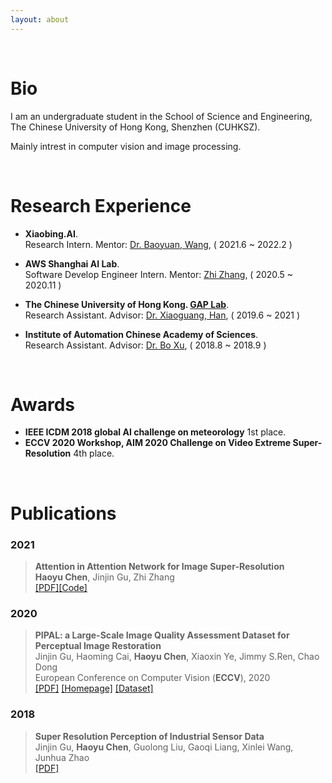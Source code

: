 ```yaml
---
layout: about 
---
```


<br/>

# Bio

I am an undergraduate student in the School of Science and Engineering, The Chinese University of Hong Kong, Shenzhen (CUHKSZ). 

Mainly intrest in computer vision and image processing.

<br/>

# Research Experience 

- **Xiaobing.AI**.   
	Research Intern.  Mentor: [Dr. Baoyuan, Wang](https://scholar.google.com.hk/citations?user=OWa5rOEAAAAJ), ( 2021.6 ~ 2022.2 )
	<p> </p>     
- **AWS Shanghai AI Lab**.   
	Software Develop Engineer Intern. Mentor: [Zhi Zhang](https://scholar.google.com.hk/citations?user=nZr0oXQAAAAJ), ( 2020.5 ~ 2020.11 )   
	<p> </p>        
- **The Chinese University of Hong Kong. [GAP Lab](https://mypage.cuhk.edu.cn/academics/hanxiaoguang/index.html)**.   
	Research Assistant.  Advisor: [Dr. Xiaoguang, Han](https://mypage.cuhk.edu.cn/academics/hanxiaoguang/index.html), ( 2019.6 ~ 2021 )   
	<p> </p>   	   
- **Institute of Automation Chinese Academy of Sciences**.           
	Research Assistant. Advisor: [Dr. Bo Xu](http://people.ucas.edu.cn/~xubo_casia), ( 2018.8 ~ 2018.9 )       
	<p> </p> 

<!--* **AWS Shanghai AI Lab** &ensp; <font color=gray>( 2020/05 ~ 2020/11 )</font>
  * Software Develop Engineer Intern

* **Shenzhen Research Institute of Big Data** &ensp;<font color=gray>( 2019/06 ~ )</font>
  * Research Assistant

* **Institute of Automation Chinese Academy of Sciences** &ensp;<font color=gray>( 2018/08 ~ 2018/09 )</font>
  * Research Assistant-->

<br/>

# Awards

* **IEEE ICDM 2018 global AI challenge on meteorology** 1st place.
* **ECCV 2020 Workshop, AIM 2020 Challenge on Video Extreme Super-Resolution** 4th place.


<br/>

# Publications


### 2021
> **Attention in Attention Network for Image Super-Resolution**    
> **Haoyu Chen**, Jinjin Gu, Zhi Zhang    
> [[PDF]](https://arxiv.org/abs/2104.09497)[[Code]](https://github.com/haoyuc/A2N)

### 2020
> **PIPAL: a Large-Scale Image Quality Assessment Dataset for Perceptual Image Restoration**   
> Jinjin Gu, Haoming Cai, **Haoyu Chen**, Xiaoxin Ye, Jimmy S.Ren, Chao Dong      
> European Conference on Computer Vision (**ECCV**), 2020    
> [[PDF]](https://arxiv.org/pdf/2007.12142)  [[Homepage]](https://www.jasongt.com/projectpages/pipal.html) [[Dataset]](https://competitions.codalab.org/competitions/28050)


### 2018
> **Super Resolution Perception of Industrial Sensor Data**   
> Jinjin Gu, **Haoyu Chen**, Guolong Liu, Gaoqi Liang, Xinlei Wang, Junhua Zhao   
> [[PDF]](https://arxiv.org/abs/1809.06687)
